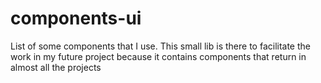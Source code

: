 # components-ui

List of some components that I use. This small lib is there to facilitate the work in my future project because it contains components that return in almost all the projects

